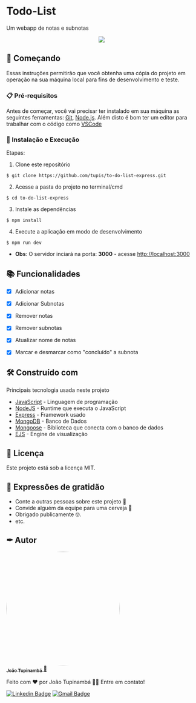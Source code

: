 # Todo-List

Um webapp de notas e subnotas

<div width="90%" align="center">
  <img src="https://user-images.githubusercontent.com/95971013/184145791-530f8fd1-dc1f-43c8-8552-99af51c4d4d7.gif">  
</div>

## 🚀 Começando

Essas instruções permitirão que você obtenha uma cópia do projeto em operação na sua máquina local para fins de desenvolvimento e teste.

### 📋 Pré-requisitos

Antes de começar, você vai precisar ter instalado em sua máquina as seguintes ferramentas:
[Git](https://git-scm.com), [Node.js](https://nodejs.org/en/). 
Além disto é bom ter um editor para trabalhar com o código como [VSCode](https://code.visualstudio.com/)

### 🔧 Instalação e Execução

Etapas:

1. Clone este repositório
```
$ git clone https://github.com/tupis/to-do-list-express.git
```
2. Acesse a pasta do projeto no terminal/cmd
```
$ cd to-do-list-express
```
3. Instale as dependências
```
$ npm install
```
4. Execute a aplicação em modo de desenvolvimento
```
$ npm run dev
```

- **Obs**: O servidor inciará na porta: **3000** - acesse <http://localhost:3000>

## 📚 Funcionalidades

- [x] Adicionar notas
- [x] Adicionar Subnotas
- [x] Remover notas
- [x] Remover subnotas
- [x] Atualizar nome de notas
- [x] Marcar e desmarcar como "concluído" a subnota
 

## 🛠️ Construído com

Principais tecnologia usada neste projeto

* [JavaScript](https://developer.mozilla.org/pt-BR/docs/Web/JavaScript) - Linguagem de programação
* [NodeJS](https://nodejs.org/en/docs/) - Runtime que executa o JavaScript
* [Express](https://expressjs.com/pt-br/) - Framework usado
* [MongoDB](https://www.mongodb.com/docs/) - Banco de Dados
* [Mongoose](https://mongoosejs.com/docs/guide.html) - Biblioteca que conecta com o banco de dados
* [EJS](https://ejs.co/#docs) - Engine de visualização

## 📄 Licença

Este projeto está sob a licença MIT.

## 🎁 Expressões de gratidão

* Conte a outras pessoas sobre este projeto 📢
* Convide alguém da equipe para uma cerveja 🍺 
* Obrigado publicamente 🤓.
* etc.

## ✒ Autor

<a href="https://github.com/tupis">
  <img style="border-radius: 50%" src="https://user-images.githubusercontent.com/95971013/183971745-f895f523-b707-4811-ba0e-d81409ca2205.jpg" width="300px;" alt=""/>
 <br />
 <sub><b>João Tupinambá</b></sub>
</a> 
<a href="https://github.com/tupis" title="Github">🚀</a>

Feito com ❤️ por João Tupinambá 👋🏽 Entre em contato!

[![Linkedin Badge](https://img.shields.io/badge/-Tupi-blue?style=flat-square&logo=Linkedin&logoColor=white&link=https://www.linkedin.com/in/joaotupinamba)](https://www.linkedin.com/in/joaotupinamba/) 
[![Gmail Badge](https://img.shields.io/badge/-joaoh.tupinamba@gmail.com-c14438?style=flat-square&logo=Gmail&logoColor=white&link=mailto:tgmarinho@gmail.com)](mailto:joaoh.tupinamba@gmail.com)

